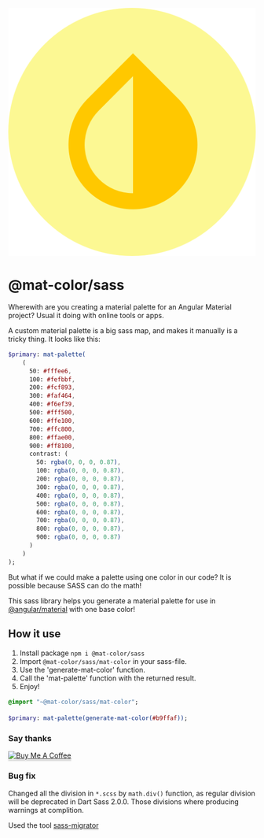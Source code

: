 <p align="center">
  <img src="./apps/demo/src/assets/mat-color.png" alt="Logo">
</p>

# @mat-color/sass

Wherewith are you creating a material palette for an Angular Material project? Usual it doing with online tools or apps. 

A custom material palette is a big sass map, and makes it manually is a tricky thing. It looks like this:
```sass
$primary: mat-palette(
    (
      50: #fffee6,
      100: #fefbbf,
      200: #fcf893,
      300: #faf464,
      400: #f6ef39,
      500: #fff500,
      600: #ffe100,
      700: #ffc800,
      800: #ffae00,
      900: #ff8100,
      contrast: (
        50: rgba(0, 0, 0, 0.87),
        100: rgba(0, 0, 0, 0.87),
        200: rgba(0, 0, 0, 0.87),
        300: rgba(0, 0, 0, 0.87),
        400: rgba(0, 0, 0, 0.87),
        500: rgba(0, 0, 0, 0.87),
        600: rgba(0, 0, 0, 0.87),
        700: rgba(0, 0, 0, 0.87),
        800: rgba(0, 0, 0, 0.87),
        900: rgba(0, 0, 0, 0.87)
      )
    )
);
```

But what if we could make a palette using one color in our code? It is possible because SASS can do the math!

This sass library helps you generate a material palette for use in [@angular/material](https://material.angular.io/) with one base color!

## How it use
1. Install package `npm i @mat-color/sass`
2. Import `@mat-color/sass/mat-color` in your sass-file.
3. Use the 'generate-mat-color' function.
4. Call the 'mat-palette' function with the returned result.
5. Enjoy!
```sass
@import "~@mat-color/sass/mat-color";

$primary: mat-palette(generate-mat-color(#b9ffaf));
```
### Say thanks
<a href="https://www.buymeacoffee.com/katsuba" target="_blank">
  <img src="https://cdn.buymeacoffee.com/buttons/v2/default-blue.png" alt="Buy Me A Coffee" height="41" width="174" style="box-shadow: 0px 3px 2px 0px rgba(190, 190, 190, 0.5) !important;-webkit-box-shadow: 0px 3px 2px 0px rgba(190, 190, 190, 0.5) !important;" >
</a>

### Bug fix

Changed all the division in `*.scss` by `math.div()` function, as regular division will be deprecated in Dart Sass 2.0.0. Those divisions where producing warnings at complition. 

Used the tool [sass-migrator](https://www.npmjs.com/package/sass-migrator)

